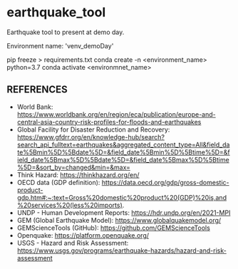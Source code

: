 # earthquake_tool
Earthquake tool to present at demo day.

Environment name: 'venv_demoDay'

pip freeze > requirements.txt
conda create -n <environment_name> python=3.7
conda activate <environmnet_name>


## REFERENCES
- World Bank: https://www.worldbank.org/en/region/eca/publication/europe-and-central-asia-country-risk-profiles-for-floods-and-earthquakes
- Global Facility for Disaster Reduction and Recovery: https://www.gfdrr.org/en/knowledge-hub/search?search_api_fulltext=earthquakes&aggregated_content_type=All&field_date%5Bmin%5D%5Bdate%5D=&field_date%5Bmin%5D%5Btime%5D=&field_date%5Bmax%5D%5Bdate%5D=&field_date%5Bmax%5D%5Btime%5D=&sort_by=changed&min=&max=
- Think Hazard: https://thinkhazard.org/en/
- OECD data (GDP definition): https://data.oecd.org/gdp/gross-domestic-product-gdp.htm#:~:text=Gross%20domestic%20product%20(GDP)%20is,and%20services%20(less%20imports).
- UNDP - Human Development Reports: https://hdr.undp.org/en/2021-MPI
- GEM (Global Earthquake Model): https://www.globalquakemodel.org/
- GEMScienceTools (GitHub): https://github.com/GEMScienceTools
- Openquake: https://platform.openquake.org/
- USGS - Hazard and Risk Assessment: https://www.usgs.gov/programs/earthquake-hazards/hazard-and-risk-assessment